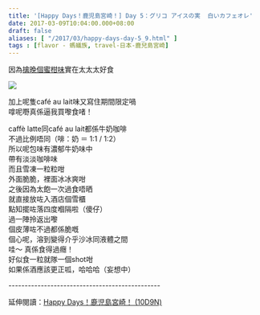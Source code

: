 ```yaml
---
title: '[Happy Days！鹿児島宮崎！] Day 5：グリコ アイスの実  白いカフェオレ'
date: 2017-03-09T10:04:00.000+08:00
draft: false
aliases: [ "/2017/03/happy-days-day-5_9.html" ]
tags : [flavor - 螞蟻族, travel-日本-鹿兒島宮崎]
---
```


因為[擒晚個蜜柑味](https://hidie.net/kojkmi4d/)實在太太太好食  

![](/images/kojkmi5g.jpg)

加上呢隻café au lait味又寫住期間限定喎  
嗱呢嘢真係逼我買嚟食啫！  
  
caffè latte同café au lait都係牛奶咖啡  
不過比例唔同（啡：奶 ＝ 1:1 / 1:2）  
所以呢包味有濃郁牛奶味中  
帶有淡淡咖啡味  
而且雪凍一粒粒咁  
外面脆脆，裡面冰冰爽咁  
之後因為太飽一次過食唔晒  
就直接放咗入酒店個雪櫃  
點知擺咗落四度嗰隔啦（傻仔）  
過一陣拎返出嚟  
個皮薄咗不過都係脆嘅  
個心呢，溶到變得介乎沙冰同液體之間  
哇～ 真係食得過癮！  
好似食一粒就隊一個shot咁  
如果係酒應該更正呱，哈哈哈（妄想中）  
  
\-----------------------------------------------  
  
延伸閱讀：[Happy Days！鹿児島宮崎！ (10D9N)](https://hidie.net/kojkmi10d9n/)
